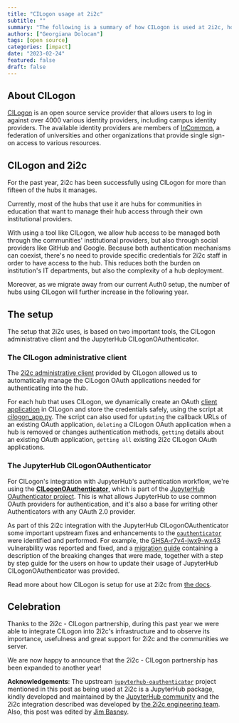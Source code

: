 ```yaml
---
title: "CILogon usage at 2i2c"
subtitle: ""
summary: "The following is a summary of how CILogon is used at 2i2c, how the integration works and a celebration of the partnership."
authors: ["Georgiana Dolocan"]
tags: [open source]
categories: [impact]
date: "2023-02-24"
featured: false
draft: false
---
```


## About CILogon

[CILogon](https://www.cilogon.org) is an open source service provider that allows users to log in against over 4000 various identity providers, including campus identity providers. The available identity providers are members of [InCommon](https://incommon.org/federation/), a federation of universities and other organizations that provide single sign-on access to various resources.

## CILogon and 2i2c

For the past year, 2i2c has been successfully using CILogon for more than fifteen of the hubs it manages.

Currently, most of the hubs that use it are hubs for communities in education that want to manage their hub access through their own institutional providers.

With using a tool like CILogon, we allow hub access to be managed both through the communities' institutional providers, but also through social providers like GitHub and Google. Because both authentication mechanisms can coexist, there's no need to provide specific credentials for 2i2c staff in order to have access to the hub. This reduces both the burden on institution's IT departments, but also the complexity of a hub deployment.

Moreover, as we migrate away from our current Auth0 setup, the number of hubs using CILogon will further increase in the following year.

## The setup

The setup that 2i2c uses, is based on two important tools, the CILogon administrative client and the JupyterHub CILogonOAuthenticator.

### The CILogon administrative client

The [2i2c administrative client](https://cilogon.github.io/oa4mp/server/manuals/dynamic-client-registration.html) provided by CILogon allowed us to automatically manage the CILogon OAuth applications needed for authenticating into the hub.

For each hub that uses CILogon, we dynamically create an OAuth [client application](https://cilogon.github.io/oa4mp/server/manuals/dynamic-client-registration.html) in CILogon and store the credentials safely, using the script at [cilogon_app.py](https://github.com/2i2c-org/infrastructure/blob/3312f373f0aa59fbc98dc1c8161aa9623b68726b/deployer/cilogon_app.py). The script can also used for `updating` the callback URLs of an existing OAuth application, `deleting` a CILogon OAuth application when a hub is removed or changes authentication methods, `getting` details about an existing OAuth application, `getting all` existing 2i2c CILogon OAuth applications.

### The JupyterHub CILogonOAuthenticator

For CILogon's integration with JupyterHub's authentication workflow, we're using the [**CILogonOAuthenticator**](https://github.com/jupyterhub/oauthenticator/blob/main/oauthenticator/cilogon.py), which is part of the [JupyterHub OAuthenticator project](https://oauthenticator.readthedocs.io/en/latest/). This is what allows JupyterHub to use common OAuth providers for authentication, and it's also a base for writing other Authenticators with any OAuth 2.0 provider.

As part of this 2i2c integration with the JupyterHub CILogonOAuthenticator some important upstream fixes and enhancements to the [`oauthenticator`](https://github.com/jupyterhub/oauthenticator) were identified and performed. For example, the [GHSA-r7v4-jwx9-wx43](https://github.com/jupyterhub/oauthenticator/security/advisories/GHSA-r7v4-jwx9-wx43) vulnerability was reported and fixed, and a [migration guide](https://oauthenticator.readthedocs.io/en/latest/how-to/migrations/upgrade-to-15.html) containing a description of the breaking changes that were made, together with a step by step guide for the users on how to update their usage of JupyterHub CILogonOAuthenticator was provided.

Read more about how CILogon is setup for use at 2i2c from [the docs](https://infrastructure.2i2c.org/hub-deployment-guide/configure-auth/cilogon.html). 


## Celebration

Thanks to the 2i2c - CILogon partnership, during this past year we were able to integrate CILogon into 2i2c's infrastructure and to observe its importance, usefulness and great support for 2i2c and the communities we server.

We are now happy to announce that the 2i2c - CILogon partnership has been expanded to another year!

**Acknowledgements**: The upstream [`jupyterhub-oauthenticator`](https://oauthenticator.readthedocs.io/en/latest) project mentioned in this post as being used at 2i2c is a JupyterHub package, kindly developed and maintained by the [JupyterHub community](https://discourse.jupyter.org/c/jupyterhub/) and the 2i2c integration described was developed by [the 2i2c engineering team](../../../organization/). Also, this post was edited by [Jim Basney](https://jbasney.net/).
